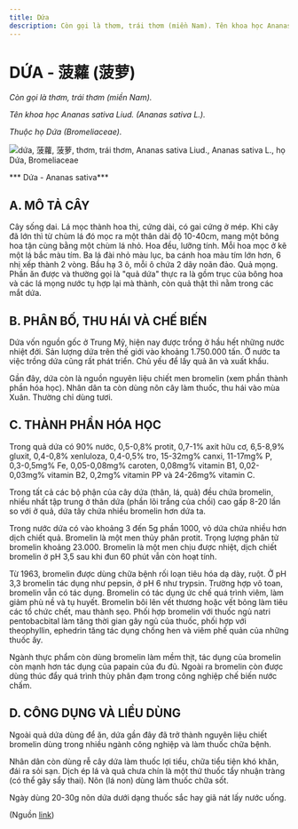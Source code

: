 ```yaml
---
title: Dứa
description: Còn gọi là thơm, trái thơm (miền Nam). Tên khoa học Ananas sativa Liud. (Ananas sativa L.). Thuộc họ Dứa (Bromeliaceae).
---
```

# DỨA - 菠蘿 (菠萝)

*Còn gọi là thơm, trái thơm (miền Nam).*

*Tên khoa học Ananas sativa Liud. (Ananas sativa L.).*

*Thuộc họ Dứa (Bromeliaceae).*

![dứa, 菠蘿, 菠萝, thơm, trái thơm, Ananas sativa Liud., Ananas sativa L., họ Dứa, Bromeliaceae](/imgs/do-tat-loi/ctvvtvn/dua.jpg)

*** Dứa - Ananas sativa***

## A. MÔ TẢ CÂY

Cây sống dai. Lá mọc thành hoa thị, cứng dài, có gai cứng ở mép. Khi cây đã lớn thì từ chùm lá đó mọc ra một thân dài độ 10-40cm, mang một bông hoa tận cùng bằng một chùm lá nhỏ. Hoa đều, lưỡng tính. Mỗi hoa mọc ở kẽ một lá bắc màu tím. Ba lá đài nhỏ màu lục, ba cánh hoa màu tím lớn hơn, 6 nhị xếp thành 2 vòng. Bầu hạ 3 ô, mỗi ô chứa 2 dãy noãn đảo. Quả mọng. Phần ăn được và thường gọi là "quả dứa" thực ra là gồm trục của bông hoa và các lá mọng nước tụ hợp lại mà thành, còn quả thật thì nằm trong các mắt dứa.

## B. PHÂN BỐ, THU HÁI VÀ CHẾ BIẾN

Dứa vốn nguồn gốc ở Trung Mỹ, hiện nay được trồng ở hầu hết những nước nhiệt đới. Sản lượng dứa trên thế giới vào khoảng 1.750.000 tấn. Ở nước ta việc trồng dứa cũng rất phát triển. Chủ yếu để lấy quả ăn và xuất khẩu.

Gần đây, dứa còn là nguồn nguyên liệu chiết men bromelin (xem phần thành phần hóa học). Nhân dân ta còn dùng nõn cây làm thuốc, thu hái vào mùa Xuân. Thường chỉ dùng tươi.

## C. THÀNH PHẦN HÓA HỌC

Trong quả dứa có 90% nước, 0,5-0,8% protit, 0,7-1% axit hữu cơ, 6,5-8,9% gluxit, 0,4-0,8% xenluloza, 0,4-0,5% tro, 15-32mg% canxi, 11-17mg% P, 0,3-0,5mg% Fe, 0,05-0,08mg% caroten, 0,08mg% vitamin B1, 0,02-0,03mg% vitamin B2, 0,2mg% vitamin PP và 24-26mg% vitamin C.

Trong tất cả các bộ phận của cây dứa (thân, lá, quả) đều chứa bromelin, nhiều nhất tập trung ở thân dứa (phần lõi trắng của chồi) cao gấp 8-20 lần so với ở quả, dứa tây chứa nhiều bromelin hơn dứa ta.

Trong nước dứa có vào khoảng 3 đến 5g phần 1000, vỏ dứa chứa nhiều hơn dịch chiết quả. Bromelin là một men thủy phân protit. Trọng lượng phân tử bromelin khoảng 23.000. Bromelin là một men chịu được nhiệt, dịch chiết bromelin ở pH 3,5 sau khi đun 60 phút vẫn còn hoạt tính.

Từ 1963, bromelin được dùng chữa bệnh rối loạn tiêu hóa dạ dày, ruột. Ở pH 3,3 bromelin tác dụng như pepsin, ở pH 6 như trypsin. Trường hợp vô toan, bromelin vẫn có tác dụng. Bromelin có tác dụng ức chế quá trình viêm, làm giảm phù nề và tụ huyết. Bromelin bôi lên vết thương hoặc vết bỏng làm tiêu các tổ chức chết, mau thành sẹo. Phối hợp bromelin với thuốc ngủ natri pentobacbital làm tăng thời gian gây ngủ của thuốc, phối hợp với theophyllin, ephedrin tăng tác dụng chống hen và viêm phế quản của những thuốc ấy.

Ngành thực phẩm còn dùng bromelin làm mềm thịt, tác dụng của bromelin còn mạnh hơn tác dụng của papain của đu đủ. Ngoài ra bromelin còn được dùng thúc đẩy quá trình thủy phân đạm trong công nghiệp chế biến nước chấm.

## D. CÔNG DỤNG VÀ LIỀU DÙNG

Ngoài quả dứa dùng để ăn, dứa gần đây đã trở thành nguyên liệu chiết bromelin dùng trong nhiều ngành công nghiệp và làm thuốc chữa bệnh.

Nhân dân còn dùng rễ cây dứa làm thuốc lợi tiểu, chữa tiểu tiện khó khăn, đái ra sỏi sạn. Dịch ép lá và quả chưa chín là một thứ thuốc tẩy nhuận tràng (có thể gây sẩy thai). Nõn (lá non) dùng làm thuốc chữa sốt.

Ngày dùng 20-30g nõn dứa dưới dạng thuốc sắc hay giã nát lấy nước uống.

(Nguồn <a href="http://www.thuocvuonnha.com/nhung-cay-thuoc-va-vi-thuoc-viet-nam/ket-qua-tra-cuu/dua" target="_blank">link</a>)

